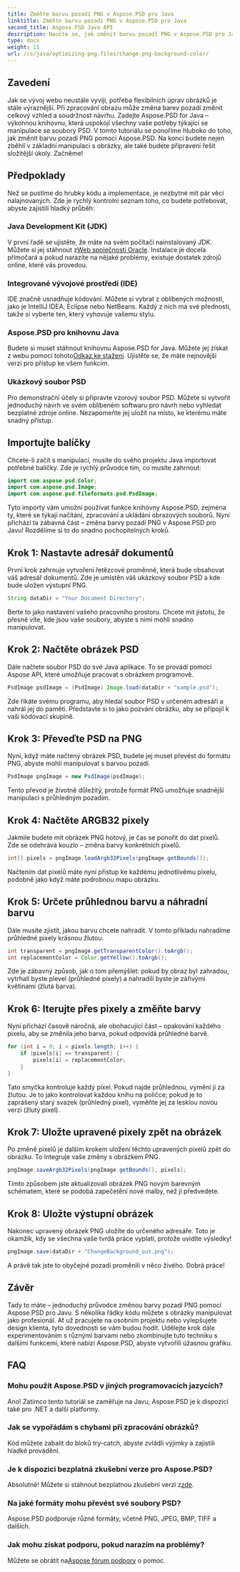 ```yaml
---
title: Změňte barvu pozadí PNG v Aspose.PSD pro Java
linktitle: Změňte barvu pozadí PNG v Aspose.PSD pro Java
second_title: Aspose.PSD Java API
description: Naučte se, jak změnit barvu pozadí PNG v Aspose.PSD pro Java, pomocí tohoto podrobného průvodce. Součástí jsou jednoduché návody a praktické příklady.
type: docs
weight: 11
url: /cs/java/optimizing-png-files/change-png-background-color/
---
```

## Zavedení
Jak se vývoj webu neustále vyvíjí, potřeba flexibilních úprav obrázků je stále výraznější. Při zpracování obrazu může změna barev pozadí změnit celkový vzhled a soudržnost návrhu. Zadejte Aspose.PSD for Java – výkonnou knihovnu, která uspokojí všechny vaše potřeby týkající se manipulace se soubory PSD. V tomto tutoriálu se ponoříme hluboko do toho, jak změnit barvu pozadí PNG pomocí Aspose.PSD. Na konci budete nejen zběhlí v základní manipulaci s obrázky, ale také budete připraveni řešit složitější úkoly. Začněme!
## Předpoklady
Než se pustíme do hrubky kódu a implementace, je nezbytné mít pár věcí nalajnovaných. Zde je rychlý kontrolní seznam toho, co budete potřebovat, abyste zajistili hladký průběh:
### Java Development Kit (JDK)
 V první řadě se ujistěte, že máte na svém počítači nainstalovaný JDK. Můžete si jej stáhnout z[Web společnosti Oracle](https://www.oracle.com/java/technologies/javase-downloads.html). Instalace je docela přímočará a pokud narazíte na nějaké problémy, existuje dostatek zdrojů online, které vás provedou.
### Integrované vývojové prostředí (IDE)
IDE značně usnadňuje kódování. Můžete si vybrat z oblíbených možností, jako je IntelliJ IDEA, Eclipse nebo NetBeans. Každý z nich má své přednosti, takže si vyberte ten, který vyhovuje vašemu stylu.
### Aspose.PSD pro knihovnu Java
 Budete si muset stáhnout knihovnu Aspose.PSD for Java. Můžete jej získat z webu pomocí tohoto[Odkaz ke stažení](https://releases.aspose.com/psd/java/). Ujistěte se, že máte nejnovější verzi pro přístup ke všem funkcím.
### Ukázkový soubor PSD
Pro demonstrační účely si připravte vzorový soubor PSD. Můžete si vytvořit jednoduchý návrh ve svém oblíbeném softwaru pro návrh nebo vyhledat bezplatné zdroje online. Nezapomeňte jej uložit na místo, ke kterému máte snadný přístup.
## Importujte balíčky
Chcete-li začít s manipulací, musíte do svého projektu Java importovat potřebné balíčky. Zde je rychlý průvodce tím, co musíte zahrnout:
```java
import com.aspose.psd.Color;
import com.aspose.psd.Image;
import com.aspose.psd.fileformats.psd.PsdImage;
```
Tyto importy vám umožní používat funkce knihovny Aspose.PSD, zejména ty, které se týkají načítání, zpracování a ukládání obrazových souborů.
Nyní přichází ta zábavná část – změna barvy pozadí PNG v Aspose.PSD pro Javu! Rozdělíme si to do snadno pochopitelných kroků.
## Krok 1: Nastavte adresář dokumentů
První krok zahrnuje vytvoření řetězcové proměnné, která bude obsahovat váš adresář dokumentů. Zde je umístěn váš ukázkový soubor PSD a kde bude uložen výstupní PNG.
```java
String dataDir = "Your Document Directory";
```
Berte to jako nastavení vašeho pracovního prostoru. Chcete mít jistotu, že přesně víte, kde jsou vaše soubory, abyste s nimi mohli snadno manipulovat.
## Krok 2: Načtěte obrázek PSD
Dále načtete soubor PSD do své Java aplikace. To se provádí pomocí Aspose API, které umožňuje pracovat s obrázkem programově.
```java
PsdImage psdImage = (PsdImage) Image.load(dataDir + "sample.psd");
```
Zde říkáte svému programu, aby hledal soubor PSD v určeném adresáři a nahrál jej do paměti. Představte si to jako pozvání obrázku, aby se připojil k vaší kódovací skupině.
## Krok 3: Převeďte PSD na PNG
Nyní, když máte načtený obrázek PSD, budete jej muset převést do formátu PNG, abyste mohli manipulovat s barvou pozadí.
```java
PsdImage pngImage = new PsdImage(psdImage);
```
Tento převod je životně důležitý, protože formát PNG umožňuje snadnější manipulaci s průhledným pozadím.
## Krok 4: Načtěte ARGB32 pixely
Jakmile budete mít obrázek PNG hotový, je čas se ponořit do dat pixelů. Zde se odehrává kouzlo – změna barvy konkrétních pixelů.
```java
int[] pixels = pngImage.loadArgb32Pixels(pngImage.getBounds());
```
Načtením dat pixelů máte nyní přístup ke každému jednotlivému pixelu, podobně jako když máte podrobnou mapu obrázku.
## Krok 5: Určete průhlednou barvu a náhradní barvu
Dále musíte zjistit, jakou barvu chcete nahradit. V tomto příkladu nahradíme průhledné pixely krásnou žlutou.
```java
int transparent = pngImage.getTransparentColor().toArgb();
int replacementColor = Color.getYellow().toArgb();
```
Zde je zábavný způsob, jak o tom přemýšlet: pokud by obraz byl zahradou, vytrhali byste plevel (průhledné pixely) a nahradili byste je zářivými květinami (žlutá barva).
## Krok 6: Iterujte přes pixely a změňte barvy
Nyní přichází časově náročná, ale obohacující část – opakování každého pixelu, aby se změnila jeho barva, pokud odpovídá průhledné barvě.
```java
for (int i = 0; i < pixels.length; i++) {
    if (pixels[i] == transparent) {
        pixels[i] = replacementColor;
    }
}
```
Tato smyčka kontroluje každý pixel. Pokud najde průhlednou, vymění ji za žlutou. Je to jako kontrolovat každou knihu na poličce; pokud je to zaprášený starý svazek (průhledný pixel), vyměňte jej za lesklou novou verzi (žlutý pixel).
## Krok 7: Uložte upravené pixely zpět na obrázek
Po změně pixelů je dalším krokem uložení těchto upravených pixelů zpět do obrázku. To integruje vaše změny s obrázkem PNG.
```java
pngImage.saveArgb32Pixels(pngImage.getBounds(), pixels);
```
Tímto způsobem jste aktualizovali obrázek PNG novým barevným schématem, které se podobá zapečetění nové malby, než ji předvedete.
## Krok 8: Uložte výstupní obrázek
Nakonec upravený obrázek PNG uložíte do určeného adresáře. Toto je okamžik, kdy se všechna vaše tvrdá práce vyplatí, protože uvidíte výsledky!
```java
pngImage.save(dataDir + "ChangeBackground_out.png");
```
A právě tak jste to obyčejné pozadí proměnili v něco živého. Dobrá práce!
## Závěr
Tady to máte – jednoduchý průvodce změnou barvy pozadí PNG pomocí Aspose.PSD pro Javu. S několika řádky kódu můžete s obrázky manipulovat jako profesionál. Ať už pracujete na osobním projektu nebo vylepšujete design klienta, tyto dovednosti se vám budou hodit. Udělejte krok dále experimentováním s různými barvami nebo zkombinujte tuto techniku s dalšími funkcemi, které nabízí Aspose.PSD, abyste vytvořili úžasnou grafiku.
## FAQ
### Mohu použít Aspose.PSD v jiných programovacích jazycích?  
Ano! Zatímco tento tutoriál se zaměřuje na Javu, Aspose.PSD je k dispozici také pro .NET a další platformy.
### Jak se vypořádám s chybami při zpracování obrázků?  
Kód můžete zabalit do bloků try-catch, abyste zvládli výjimky a zajistili hladké provádění.
### Je k dispozici bezplatná zkušební verze pro Aspose.PSD?  
 Absolutně! Můžete si stáhnout bezplatnou zkušební verzi z[zde](https://releases.aspose.com/).
### Na jaké formáty mohu převést své soubory PSD?  
Aspose.PSD podporuje různé formáty, včetně PNG, JPEG, BMP, TIFF a dalších.
### Jak mohu získat podporu, pokud narazím na problémy?  
 Můžete se obrátit na[Aspose fórum podpory](https://forum.aspose.com/c/psd/34) o pomoc.